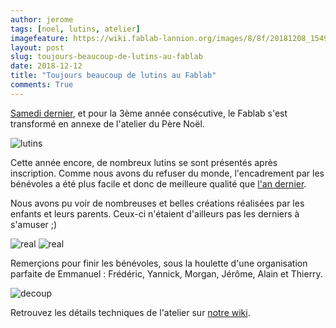 ```yaml
---
author: jerome
tags: [noel, lutins, atelier]
imagefeature: https://wiki.fablab-lannion.org/images/8/8f/20181208_154922.jpg
layout: post
slug: toujours-beaucoup-de-lutins-au-fablab
date: 2018-12-12
title: "Toujours beaucoup de lutins au Fablab"
comments: True
---
```

[Samedi dernier](http://www.fablab-lannion.org/2018/11/atelier-des-lutins-au-fablab.html), et pour la 3ème année consécutive, le Fablab s'est transformé en annexe de l'atelier du Père Noël.

![lutins](https://wiki.fablab-lannion.org/images/thumb/a/a9/20181208_143502.jpg/800px-20181208_143502.jpg)

Cette année encore, de nombreux lutins se sont présentés après inscription. Comme nous avons du refuser du monde, l'encadrement par les bénévoles a été plus facile et donc de meilleure qualité que [l'an dernier](http://www.fablab-lannion.org/2017/12/beaucoup-de-lutins-au-fablab.html).

Nous avons pu voir de nombreuses et belles créations réalisées par les enfants et leurs parents. Ceux-ci n'étaient d'ailleurs pas les derniers à s'amuser ;)

![real](https://wiki.fablab-lannion.org/images/thumb/1/18/20181208_155403.jpg/800px-20181208_155403.jpg)
![real](https://wiki.fablab-lannion.org/images/thumb/e/e5/20181208_161453.jpg/337px-20181208_161453.jpg)

Remerçions pour finir les bénévoles, sous la houlette d'une organisation parfaite de Emmanuel : Frédéric, Yannick, Morgan, Jérôme, Alain et Thierry.

![decoup](https://wiki.fablab-lannion.org/images/thumb/c/c3/20181208_152849.jpg/800px-20181208_152849.jpg)

Retrouvez les détails techniques de l'atelier sur [notre wiki](https://wiki.fablab-lannion.org/index.php?title=AtelierNoel2017).
